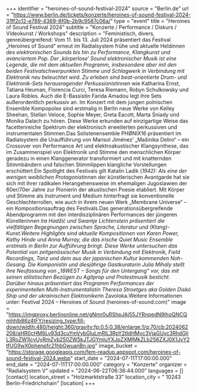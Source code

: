 +++
identifier = "heroines-of-sound-festival-2024"
source = "Berlin.de"
url = "https://www.berlin.de/tickets/konzerte/heroines-of-sound-festival-2024-31ff2c12-e789-4369-8f0b-2b9c9587c06a/"
type = "event"
title = "Heroines of Sound Festival 2024"
subtitle = "Konzerte / Performance / Diskurs / Videokunst / Workshops"
description = "Feministisch, divers, genreübergreifend: Vom 11. bis 13. Juli 2024 präsentiert das Festival „Heroines of Sound“ erneut im Radialsystem frühe und aktuelle Held*innen des elektronischen Sounds bis hin zu Performance, Klangkunst und avanciertem Pop. Der ‚körperlose‘ Sound elektronischer Musik ist eine Legende, die mit dem aktuellen Programm, insbesondere aber mit den beiden Festivalschwerpunkten Stimme und Schlagwerk in Verbindung mit Elektronik neu beleuchtet wird. Zu erleben sind beat-orientierte Drum- und Elektronik-Sets herausragender Perkussionist*innen wie Katharina Ernst, Tatiana Heuman, Florencia Curci, Teresa Riemann, Robyn Schulkowsky und Laura Robles. Auch die E-Bassistin Farida Amadou legt ihre Sets außerordentlich perkussiv an. Im Konzert mit dem jungen polnischen Ensemble Kompopolex sind erstmalig in Berlin neue Werke von Kelley Sheehan, Stellan Veloce, Sophie Meyer, Greta Eacott, Marta Śniady und Monika Dalach zu hören. Diese Werke erkunden auf einzigartige Weise das facettenreiche Spektrum der elektronisch erweiterten perkussiven und instrumentalen Stimmen.Das Solistenensemble PHØNIX16 präsentiert im Radialsystem die Uraufführung von Marisol Jiménez’ „Maŝinika Deliro“ – ein Crossover von Performance Art und elektroakustischer Klangsynthese, das im Zusammenspiel von Elektronik und Stimme den menschlichen Körper geradezu in einen Klanggenerator transformiert und mit knatternden Stimmbändern und falschen Stimmlippen klangliche Vorstellungen erschüttert.Ein Spotlight des Festivals gilt Katalin Ladik (*1942): Als eine der wenigen weiblichen Protagonist*innen der künstlerischen Avantgarde hat sie sich mit ihrer radikalen Herangehensweise im ehemaligen Jugoslawien der 60er/70er Jahre zur Pionierin der akustischen Poesie etabliert. Mit Körper und Stimme als Instrument und Medium hinterfragt sie konventionelle Geschlechterrollen, wie auch in ihrem neuen Werk „Membrane Universe“ – ein Kompositionsauftrag des Festivals.Das generationsübergreifende Abendprogramm mit den interdisziplinären Performances der jüngeren Künstler*innen Ira Hadžić und Swantje Lichtenstein präsentiert die vielfältigen Begegnungen zwischen Sprache, Literatur und (Klang)-Kunst.Weitere Highlights sind aktuelle Kompositionen von Karen Power, Kathy Hinde und Anna Murray, die das irische Quiet Music Ensemble erstmals in Berlin zur Aufführung bringt. Diese Werke untersuchen das Potential von zeitgenössischer Musik in Verbindung mit Elektronik, Field Recordings, Tanz und dem aus der japanischen Kultur kommenden Noh-Gesang. Die Komponistin und diesjährige Gastkuratorin Julia Mihály stellt ihre Neufassung von „18WEST – Songs für den Untergang“ vor, das mit seinen stilistischen Bezügen zu Agitprop und Protestmusik besticht. Darüber hinaus präsentiert das Programm Performances der experimentellen Multi-Instrumentalistin Theresa Stroetges aka Golden Diskó Ship und der ukrainischen Elektroniker*in Zavoloka.Weitere Informationen unter: Festival 2024 – Heroines of Sound (heroines-of-sound.com)"
image = "https://imgproxy.berlinonline.net/gNmr0uRShpJAj55JYRnpedN9ihoQNCQmhhlb86z4tFY/resizing_type:fill-down/width:480/height:360/gravity:fp:0.5:0.38/enlarge:1/q:70/cb:2024062208/aHR0cHM6Ly93d3cuYmVybGluLmRlL3RpY2tldHMvc3VjaGUvc3RhdGljL3RoZW1lcyUyRmZyb250ZW5kJTJGYmluYXJpZXMlMkZLb256ZXJ0X1JvY2tfUG9wX0phenpfc21hbGwuanBn.jpg"
image_bucket = "https://storage.googleapis.com/fem-readup.appspot.com/heroines-of-sound-festival-2024.webp"
start_date = "2024-07-11T17:00:00.000"
end_date = "2024-07-11T17:00:00.000"
category = "Konzerte"
organizer = "Radialsystem V"
updated = "2024-06-22T06:36:44.000"
languages = []
[contact]
location_street = "Holzmarktstraße 33"
location_city = " 10243 Berlin-Friedrichshain"
[location]
+++